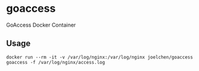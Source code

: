 # goaccess
GoAccess Docker Container
## Usage
```
docker run --rm -it -v /var/log/nginx:/var/log/nginx joelchen/goaccess
goaccess -f /var/log/nginx/access.log
```